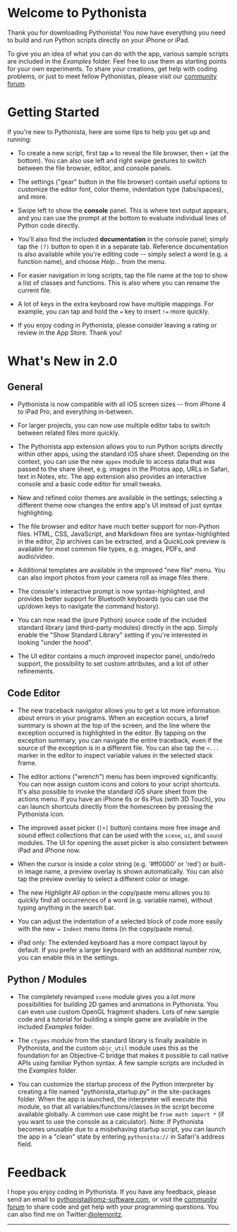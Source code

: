 #  Welcome to Pythonista

Thank you for downloading Pythonista! You now have everything you need to build and run Python scripts directly on your iPhone or iPad. 

To give you an idea of what you can do with the app, various sample scripts are included in the *Examples* folder. Feel free to use them as starting points for your own experiments. To share your creations, get help with coding problems, or just to meet fellow Pythonistas, please visit our [community forum](http://forum.omz-software.com).


#  Getting Started

If you're new to Pythonista, here are some tips to help you get up and running:

*	To create a new script, first tap `≡` to reveal the file browser, then `+` (at the bottom). You can also use left and right swipe gestures to switch between the file browser, editor, and console panels.

*	The settings ("gear" button in the file browser) contain useful options to customize the editor font, color theme, indentation type (tabs/spaces), and more.

*	Swipe left to show the **console** panel. This is where text output appears, and you can use the prompt at the bottom to evaluate individual lines of Python code directly.

*	You'll also find the included **documentation** in the console panel; simply tap the `(?)` button to open it in a separate tab. Reference documentation is also available while you're editing code -- simply select a word (e.g. a function name), and choose *Help…* from the menu.

*	For easier navigation in long scripts, tap the file name at the top to show a list of classes and functions. This is also where you can rename the current file.

*	A lot of keys in the extra keyboard row have multiple mappings. For example, you can tap and hold the `=` key to insert `!=` more quickly.

*	If you enjoy coding in Pythonista, please consider leaving a rating or review in the App Store. Thank you!


#  What's New in 2.0

## General

*	Pythonista is now compatible with all iOS screen sizes -- from iPhone 4 to iPad Pro, and everything in-between.

*	For larger projects, you can now use multiple editor tabs to switch between related files more quickly.

*	The Pythonista app extension allows you to run Python scripts directly within other apps, using the standard iOS share sheet. Depending on the context, you can use the new `appex` module to access data that was passed to the share sheet, e.g. images in the Photos app, URLs in Safari, text in Notes, etc. The app extension also provides an interactive console and a basic code editor for small tweaks.

*	New and refined color themes are available in the settings; selecting a different theme now changes the entire app's UI instead of just syntax highlighting.

*	The file browser and editor have much better support for non-Python files. HTML, CSS, JavaScript, and Markdown files are syntax-highlighted in the editor, Zip archives can be extracted, and a QuickLook preview is available for most common file types, e.g. images, PDFs, and audio/video.

*	Additional templates are available in the improved "new file" menu. You can also import photos from your camera roll as image files there.

*	The console's interactive prompt is now syntax-highlighted, and provides better support for Bluetooth keyboards (you can use the up/down keys to navigate the command history).

*	You can now read the (pure Python) source code of the included standard library (and third-party modules) directly in the app. Simply enable the "Show Standard Library" setting if you're interested in looking "under the hood".

*	The UI editor contains a much improved inspector panel, undo/redo support, the possibility to set custom attributes, and a lot of other refinements.

## Code Editor

*	The new traceback navigator allows you to get a lot more information about errors in your programs. When an exception occurs, a brief summary is shown at the top of the screen, and the line where the exception occurred is highlighted in the editor. By tapping on the exception summary, you can navigate the entire traceback, even if the source of the exception is in a different file. You can also tap the `<...` marker in the editor to inspect variable values in the selected stack frame.

*	The editor actions ("wrench") menu has been improved significantly. You can now assign custom icons and colors to your script shortcuts. It's also possible to invoke the standard iOS share sheet from the actions menu. If you have an iPhone 6s or 6s Plus (with 3D Touch), you can launch shortcuts directly from the homescreen by pressing the Pythonista icon.

*	The improved asset picker (`[+]` button) contains more free image and sound effect collections that can be used with the `scene`, `ui`, and `sound` modules. The UI for opening the asset picker is also consistent between iPad and iPhone now.

*	When the cursor is inside a color string (e.g. '#ff0000' or 'red') or built-in image name, a preview overlay is shown automatically. You can also tap the preview overlay to select a different color or image.

*	The new *Highlight All* option in the copy/paste menu allows you to quickly find all occurrences of a word (e.g. variable name), without typing anything in the search bar.

*	You can adjust the indentation of a selected block of code more easily with the new `⇥ Indent` menu items (in the copy/paste menu).

*	iPad only: The extended keyboard has a more compact layout by default. If you prefer a larger keyboard with an additional number row, you can enable this in the settings.

## Python / Modules

*	The completely revamped `scene` module gives you a lot more possibilities for building 2D games and animations in Pythonista. You can even use custom OpenGL fragment shaders. Lots of new sample code and a tutorial for building a simple game are available in the included *Examples* folder.

*	The `ctypes` module from the standard library is finally available in Pythonista, and the custom `objc_util` module uses this as the foundation for an Objective-C bridge that makes it possible to call native APIs using familiar Python syntax. A few sample scripts are included in the *Examples* folder.

*	You can customize the startup process of the Python interpreter by creating a file named "pythonista_startup.py" in the site-packages folder. When the app is launched, the interpreter will execute this module, so that all variables/functions/classes in the script become available globally. A common use case might be `from math import *` (if you want to use the console as a calculator). Note: If Pythonista becomes unusable due to a misbehaving startup script, you can launch the app in a "clean" state by entering `pythonista://` in Safari's address field.


# Feedback

I hope you enjoy coding in Pythonista. If you have any feedback, please send an email to <pythonista@omz-software.com>, or visit the [community forum][forum] to share code and get help with your programming questions. You can also find me on Twitter:[@olemoritz][twitter].

---

[forum]: https://forum.omz-software.com
[twitter]: http://twitter.com/olemoritz
